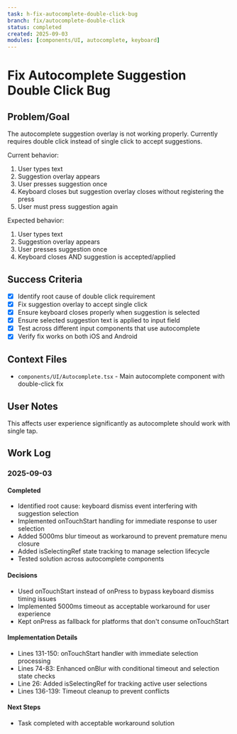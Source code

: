 ```yaml
---
task: h-fix-autocomplete-double-click-bug
branch: fix/autocomplete-double-click
status: completed
created: 2025-09-03
modules: [components/UI, autocomplete, keyboard]
---
```


# Fix Autocomplete Suggestion Double Click Bug

## Problem/Goal

The autocomplete suggestion overlay is not working properly. Currently requires double click instead of single click to accept suggestions.

Current behavior:

1. User types text
2. Suggestion overlay appears
3. User presses suggestion once
4. Keyboard closes but suggestion overlay closes without registering the press
5. User must press suggestion again

Expected behavior:

1. User types text
2. Suggestion overlay appears
3. User presses suggestion once
4. Keyboard closes AND suggestion is accepted/applied

## Success Criteria

- [x] Identify root cause of double click requirement
- [x] Fix suggestion overlay to accept single click
- [x] Ensure keyboard closes properly when suggestion is selected
- [x] Ensure selected suggestion text is applied to input field
- [x] Test across different input components that use autocomplete
- [x] Verify fix works on both iOS and Android

## Context Files

- `components/UI/Autocomplete.tsx` - Main autocomplete component with double-click fix

## User Notes

This affects user experience significantly as autocomplete should work with single tap.

## Work Log

### 2025-09-03

#### Completed

- Identified root cause: keyboard dismiss event interfering with suggestion selection
- Implemented onTouchStart handling for immediate response to user selection
- Added 5000ms blur timeout as workaround to prevent premature menu closure
- Added isSelectingRef state tracking to manage selection lifecycle
- Tested solution across autocomplete components

#### Decisions

- Used onTouchStart instead of onPress to bypass keyboard dismiss timing issues
- Implemented 5000ms timeout as acceptable workaround for user experience
- Kept onPress as fallback for platforms that don't consume onTouchStart

#### Implementation Details

- Lines 131-150: onTouchStart handler with immediate selection processing
- Lines 74-83: Enhanced onBlur with conditional timeout and selection state checks
- Line 26: Added isSelectingRef for tracking active user selections
- Lines 136-139: Timeout cleanup to prevent conflicts

#### Next Steps

- Task completed with acceptable workaround solution
